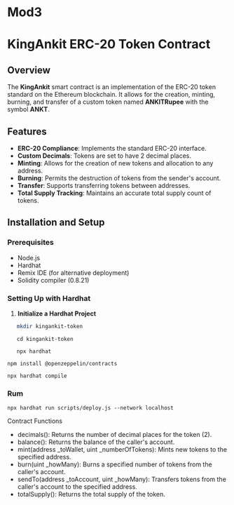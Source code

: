 # Mod3

# KingAnkit ERC-20 Token Contract

## Overview

The **KingAnkit** smart contract is an implementation of the ERC-20 token standard on the Ethereum blockchain. It allows for the creation, minting, burning, and transfer of a custom token named **ANKITRupee** with the symbol **ANKT**.

## Features

- **ERC-20 Compliance**: Implements the standard ERC-20 interface.
- **Custom Decimals**: Tokens are set to have 2 decimal places.
- **Minting**: Allows for the creation of new tokens and allocation to any address.
- **Burning**: Permits the destruction of tokens from the sender's account.
- **Transfer**: Supports transferring tokens between addresses.
- **Total Supply Tracking**: Maintains an accurate total supply count of tokens.

## Installation and Setup

### Prerequisites

- Node.js
- Hardhat
- Remix IDE (for alternative deployment)
- Solidity compiler (0.8.21)

### Setting Up with Hardhat

1. **Initialize a Hardhat Project**

```bash
   mkdir kingankit-token
```
```
   cd kingankit-token
```
```
   npx hardhat
```
```
npm install @openzeppelin/contracts
```
```
npx hardhat compile
```
### Rum
```
npx hardhat run scripts/deploy.js --network localhost
```


Contract Functions
- decimals(): Returns the number of decimal places for the token (2).
- balance(): Returns the balance of the caller's account.
- mint(address _toWallet, uint _numberOfTokens): Mints new tokens to the specified address.
- burn(uint _howMany): Burns a specified number of tokens from the caller's account.
- sendTo(address _toAccount, uint _howMany): Transfers tokens from the caller's account to the specified address.
- totalSupply(): Returns the total supply of the token.
